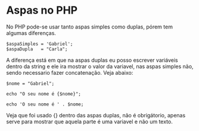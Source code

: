 # Aspas no PHP

No PHP pode-se usar tanto aspas simples como duplas, pórem tem algumas diferenças.

```
$aspaSimples = 'Gabriel';
$aspaDupla   = "Carla";
```

A diferença está em que na aspas duplas eu posso escrever variáveis dentro da string e ele ira mostrar o valor da variavel, nas aspas simples não, sendo necessario fazer concatenação. Veja abaixo:

```
$nome = "Gabriel";

echo "O seu nome é {$nome}";

echo 'O seu nome é ' . $nome;
```

Veja que foi usado {} dentro das aspas duplas, não é obrigátorio, apenas serve para mostrar que aquela parte é uma variavel e não um texto.
